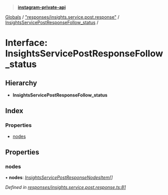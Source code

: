 > **[instagram-private-api](../README.md)**

[Globals](../README.md) / ["responses/insights.service.post.response"](../modules/_responses_insights_service_post_response_.md) / [InsightsServicePostResponseFollow_status](_responses_insights_service_post_response_.insightsservicepostresponsefollow_status.md) /

# Interface: InsightsServicePostResponseFollow_status

## Hierarchy

* **InsightsServicePostResponseFollow_status**

## Index

### Properties

* [nodes](_responses_insights_service_post_response_.insightsservicepostresponsefollow_status.md#nodes)

## Properties

###  nodes

• **nodes**: *[InsightsServicePostResponseNodesItem](_responses_insights_service_post_response_.insightsservicepostresponsenodesitem.md)[]*

*Defined in [responses/insights.service.post.response.ts:81](https://github.com/dilame/instagram-private-api/blob/3e16058/src/responses/insights.service.post.response.ts#L81)*
